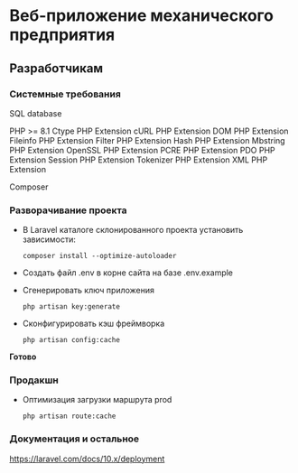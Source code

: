 
# Веб-приложение механического предприятия

## Разработчикам

### Системные требования

SQL database

PHP >= 8.1
Ctype PHP Extension
cURL PHP Extension
DOM PHP Extension
Fileinfo PHP Extension
Filter PHP Extension
Hash PHP Extension
Mbstring PHP Extension
OpenSSL PHP Extension
PCRE PHP Extension
PDO PHP Extension
Session PHP Extension
Tokenizer PHP Extension
XML PHP Extension

Composer

### Разворачивание проекта

- В Laravel каталоге склонированного проекта установить зависимости:

    `composer install --optimize-autoloader`

- Создать файл .env в корне сайта на базе .env.example

- Сгенерировать ключ приложения

    `php artisan key:generate`

- Сконфигурировать кэш фреймворка

    `php artisan config:cache`

**Готово**

### Продакшн

* Оптимизация загрузки маршрута prod

    `php artisan route:cache`

### Документация и остальное

<https://laravel.com/docs/10.x/deployment>
